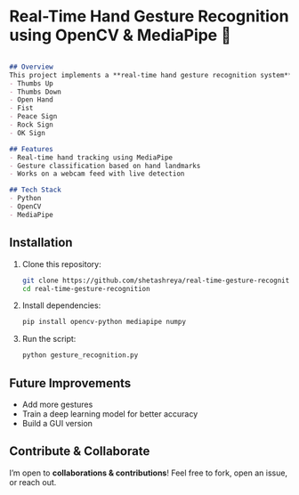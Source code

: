 # Real-Time Hand Gesture Recognition using OpenCV & MediaPipe 🤖 
```md 

## Overview  
This project implements a **real-time hand gesture recognition system** using **Python, OpenCV, and MediaPipe**. It detects and classifies hand gestures such as:  
- Thumbs Up  
- Thumbs Down  
- Open Hand  
- Fist  
- Peace Sign  
- Rock Sign  
- OK Sign  

## Features  
- Real-time hand tracking using MediaPipe  
- Gesture classification based on hand landmarks  
- Works on a webcam feed with live detection  

## Tech Stack  
- Python  
- OpenCV  
- MediaPipe  
```
## Installation  
1. Clone this repository:  
   ```bash
   git clone https://github.com/shetashreya/real-time-gesture-recognition.git
   cd real-time-gesture-recognition
   ```
2. Install dependencies:  
   ```bash
   pip install opencv-python mediapipe numpy
   ```
3. Run the script:  
   ```bash
   python gesture_recognition.py
   ```

## Future Improvements  
- Add more gestures  
- Train a deep learning model for better accuracy  
- Build a GUI version  

## Contribute & Collaborate  
I’m open to **collaborations & contributions**! Feel free to fork, open an issue, or reach out.  
```
